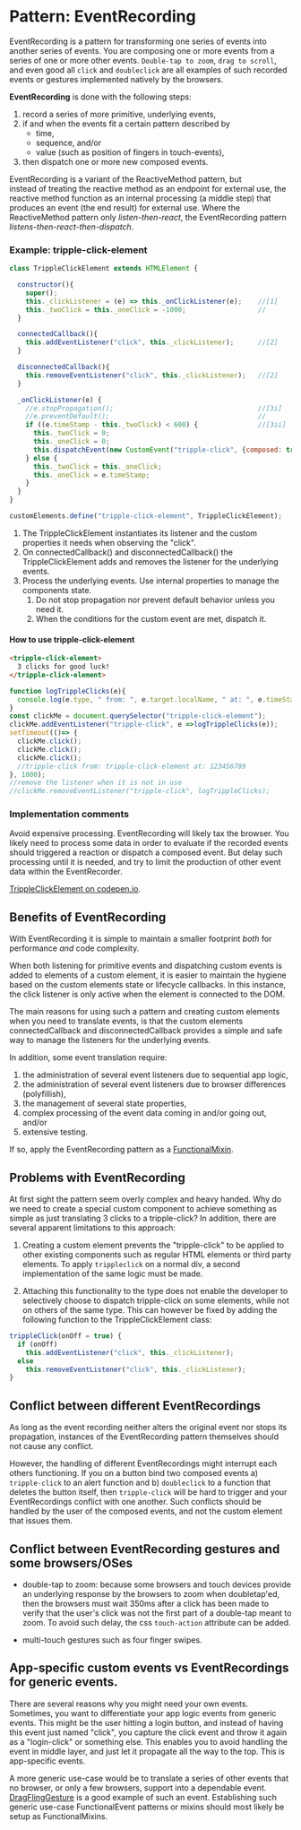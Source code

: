 # Pattern: EventRecording

EventRecording is a pattern for transforming one series of events into another series of events.
You are composing one or more events from a series of one or more other events.
`Double-tap to zoom`, `drag to scroll`, and even good all `click` and `doubleclick` are 
all examples of such recorded events or gestures implemented natively by the browsers.

**EventRecording** is done with the following steps:
1. record a series of more primitive, underlying events,
2. if and when the events fit a certain pattern described by 
   * time, 
   * sequence, and/or 
   * value (such as position of fingers in touch-events), 
3. then dispatch one or more new composed events.

EventRecording is a variant of the ReactiveMethod pattern, but      
instead of treating the reactive method as an endpoint for external use, 
the reactive method function as an internal processing (a middle step) 
that produces an event (the end result) for external use. 
Where the ReactiveMethod pattern only *listen-then-react*, 
the EventRecording pattern *listens-then-react-then-dispatch*.

### Example: tripple-click-element

```javascript
class TrippleClickElement extends HTMLElement {

  constructor(){
    super();                               
    this._clickListener = (e) => this._onClickListener(e);    //[1]
    this._twoClick = this._oneClick = -1000;                  //
  }

  connectedCallback(){  
    this.addEventListener("click", this._clickListener);      //[2]
  }

  disconnectedCallback(){
    this.removeEventListener("click", this._clickListener);   //[2]
  }                                                            

  _onClickListener(e) {
    //e.stopPropagation();                                    //[3i]
    //e.preventDefault();                                     //
    if ((e.timeStamp - this._twoClick) < 600) {               //[3ii]
      this._twoClick = 0;
      this._oneClick = 0;
      this.dispatchEvent(new CustomEvent("tripple-click", {composed: true, bubbles: true}));
    } else {
      this._twoClick = this._oneClick;                        
      this._oneClick = e.timeStamp;
    }
  }
}

customElements.define("tripple-click-element", TrippleClickElement);
```
1. The TrippleClickElement instantiates its listener and 
the custom properties it needs when observing the "click".
2. On connectedCallback() and disconnectedCallback() the TrippleClickElement
adds and removes the listener for the underlying events.
3. Process the underlying events. Use internal properties to manage the components state.
    1. Do not stop propagation nor prevent default behavior unless you need it.
    2. When the conditions for the custom event are met, dispatch it.

#### How to use tripple-click-element
```html
<tripple-click-element>
  3 clicks for good luck!
</tripple-click-element>                                                    
```

```javascript
function logTrippleClicks(e){  
  console.log(e.type, " from: ", e.target.localName, " at: ", e.timeStamp);
}                     
const clickMe = document.querySelector("tripple-click-element");
clickMe.addEventListener("tripple-click", e =>logTrippleClicks(e));    
setTimeout(()=> {
  clickMe.click();                     
  clickMe.click();
  clickMe.click();    
  //tripple-click from: tripple-click-element at: 123456789
}, 1000);
//remove the listener when it is not in use
//clickMe.removeEventListener("tripple-click", logTrippleClicks);  
```

### Implementation comments
Avoid expensive processing. 
EventRecording will likely tax the browser. 
You likely need to process some data in order to evaluate if the recorded events should 
triggered a reaction or dispatch a composed event.
But delay such processing until it is needed, and 
try to limit the production of other event data within the EventRecorder.

[TrippleClickElement on codepen.io](https://codepen.io/orstavik/pen/GxaxbL).

## Benefits of EventRecording
With EventRecording it is simple to maintain a smaller footprint 
*both* for performance *and* code complexity.

When both listening for primitive events and dispatching custom events is added to 
elements of a custom element, it is easier to maintain the hygiene based on the custom elements
state or lifecycle callbacks.
In this instance, the click listener is only active when the element is connected to the DOM.

The main reasons for using such a pattern and creating custom elements when you need to translate events,
is that the custom elements connectedCallback and disconnectedCallback provides a simple and safe way to
manage the listeners for the underlying events.

In addition, some event translation require:
1. the administration of several event listeners due to sequential app logic,
2. the administration of several event listeners due to browser differences (polyfillish),
3. the management of several state properties,
4. complex processing of the event data coming in and/or going out, and/or
5. extensive testing.

If so, apply the EventRecording pattern as a [FunctionalMixin](../chapter2/Pattern2_FunctionalMixin.md).

## Problems with EventRecording
At first sight the pattern seem overly complex and heavy handed. 
Why do we need to create a special custom component to achieve something 
as simple as just translating 3 clicks to a tripple-click? In addition,
there are several apparent limitations to this approach:

1. Creating a custom element prevents the "tripple-click" to be applied to other 
existing components  such as regular HTML elements or third party elements. 
To apply `trippleclick` on a normal div, a second implementation of the same logic must be made.

2. Attaching this functionality to the type does not enable the developer to selectively 
choose to dispatch tripple-click on some elements, while not on others of the same type. 
This can however be fixed by adding the following function to the TrippleClickElement class:
```javascript
trippleClick(onOff = true) {
  if (onOff)
    this.addEventListener("click", this._clickListener);
  else
    this.removeEventListener("click", this._clickListener);
}
```

## Conflict between different EventRecordings
As long as the event recording neither alters the original event nor stops its propagation, 
instances of the EventRecording pattern themselves should not cause any conflict. 

However, the handling of different EventRecordings might interrupt each others functioning.
If you on a button bind two composed events a) `tripple-click` to an alert function
and b) `doubleclick` to a function that deletes the button itself, then `tripple-click` will be 
hard to trigger and your EventRecordings conflict with one another. Such conflicts should be handled
by the user of the composed events, and not the custom element that issues them.

## Conflict between EventRecording gestures and some browsers/OSes

* double-tap to zoom: because some browsers and touch devices provide an underlying response by 
the browsers to zoom when doubletap'ed, then the browsers must wait 350ms after a click has 
been made to verify that the user's click was not the first part of a double-tap meant to zoom. 
To avoid such delay, the css `touch-action` attribute can be added.

* multi-touch gestures such as four finger swipes.

## App-specific custom events vs EventRecordings for generic events.

There are several reasons why you might need your own events. 
Sometimes, you want to differentiate your app logic events from generic events. 
This might be the user hitting a login button, and instead of having this event just named "click", 
you capture the click event and throw it again as a "login-click" or something else. 
This enables you to avoid handling the event in middle layer, and just let it propagate 
all the way to the top. This is app-specific events.

A more generic use-case would be to translate a series of other events that no browser, 
or only a few browsers, support into a dependable event. 
[DragFlingGesture](Mixin1_DraggingFlingGesture.md) is a good example of such an event. 
Establishing such generic use-case FunctionalEvent patterns or mixins should most likely be 
setup as FunctionalMixins.
